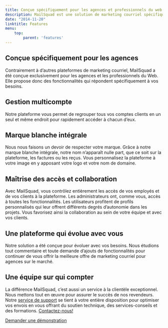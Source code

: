 ```yaml
---
title: Conçue spécifiquement pour les agences et professionnels du web
description: MailSquad est une solution de marketing courriel spécifiquement conçue pour les agences et les professionnels du Web. Ses fonctionnalités répondent aux besoins uniques de ces clients.
date: "2014-11-20"
linktitle: Features
menu:
    top:
        parent: 'features'
---
```


<section class="content-3 bg-clouds">
    <div>
        <div class="container">
            <div class="row">
                <div class="col-sm-7 aligment">
                    <h1>Conçue spécifiquement pour les agences</h1>
                    <p>Contrairement à d’autres plateformes de marketing courriel, MailSquad a été conçue exclusivement pour les agences et les professionnels du Web. Elle propose donc des fonctionnalités qui répondent spécifiquement à vos besoins.</p>
                </div>
                <div class="col-sm-5">
                    <!-- <div class="img">
                        <img src="http://placehold.it/350x150" alt="">
                    </div> -->
                </div>
            </div>
        </div>
</section>

<section class="content-6 v-center" style="padding-bottom:0">
    <div>
        <div class="container">
            <div class="row features">
                <div class="col-sm-5">
                    <h2>Gestion multicompte</h2>
                    <p>Notre plateforme vous permet de regrouper tous vos comptes clients en un seul et même endroit pour rapidement accéder à chacun d’eux.</p>
                </div>
                <div class="col-sm-5 col-sm-offset-1">
                    <h2>Marque blanche intégrale</h2>
                    <p>Nous nous faisons un devoir de respecter votre marque. Grâce à notre marque blanche intégrale, notre nom n’apparaît nulle part, que ce soit sur la plateforme, les factures ou les reçus. Vous personnalisez la plateforme à votre image en y apposant votre logo et votre nom de domaine.</p>
                </div>
            </div>
            <div class="row features">
                <div class="col-sm-5">
                    <h2>Maîtrise des accès et collaboration</h2>
                    <p>Avec MailSquad, vous contrôlez entièrement les accès de vos employés et de vos clients à la plateforme. Les administrateurs ont, comme vous, accès à toutes les fonctionnalités. Les utilisateurs profitent de profils personnalisés qui leur offrent différents degrés d’autonomie dans les projets. Vous favorisez ainsi la collaboration au sein de votre équipe et avec vos clients.</p>
                </div>
                <div class="col-sm-5 col-sm-offset-1">
                    <h2>Une plateforme qui évolue avec vous</h2>
                    <p>Notre solution a été conçue pour évoluer avec vos besoins. Nous étudions tout commentaire et toute demande d’ajouts de fonctionnalités pour continuer de vous offrir la meilleure offre de marketing courriel pour agences sur le marché.</p>
                </div>
            </div>
        </div>
    </div>
</section>
<section class="content-6 v-center">
    <div>
        <div class="container">
            <div class="row features">
                <div class="col-sm-12">
                    <h2>Une équipe sur qui compter</h2>
                    <p>La différence MailSquad, c’est aussi un service à la clientèle exceptionnel. Nous mettons tout en œuvre pour assurer le succès de nos revendeurs. Notre <a href="/support/">service de support</a> se tient à votre entière disposition pour optimiser vos envois en vous offrant du soutien technique, des services-conseils et des formations. <a href="https://mailsquad.com/contact/">Contactez-nous!</a></p>
                </div>
            </div>
        </div>
    </div>
</section>
<section class="content-11">
    <div class="container">
        <a class="btn btn-large btn-success" href="https://mailsquad.com/contact/">Demander une démonstration</a>
    </div>
</section>